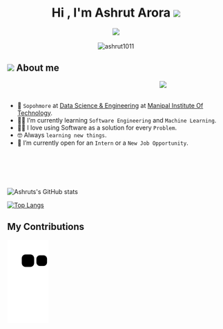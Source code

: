 <h1 align="center">Hi , I'm Ashrut Arora <img src="https://media.giphy.com/media/hvRJCLFzcasrR4ia7z/giphy.gif" width="35"></h1>
<p align="center">
  <a href="https://github.com/DenverCoder1/readme-typing-svg"><img src="https://readme-typing-svg.herokuapp.com?font=Time+New+Roman&color=%23C8BE25&size=25&center=true&vCenter=true&width=600&height=100&lines=Upcoming+Software+and+ML+Engineer;Data+Science+Student;Avid+learner"></a>


<p align="center"> 
	<img src="https://komarev.com/ghpvc/?username=ashrut1011&label=Profile%20views&color=0047AB&style=plastic?" alt="ashrut1011" height=25px, width=120xpx/> 
</p>

## <img src = "https://i.pinimg.com/originals/3f/7e/4e/3f7e4eff7c96e9fe4b8b4b1ff3f7bdb5.gif" width = 6.5%> About me

<img align="right" src="https://github.com/7oSkaaa/7oSkaaa/blob/main/Images/Right_Side.gif?raw=true" width=30%>
<br>
<br>

- :school: `Sopohmore` at [Data Science & Engineering](https://manipal.edu/mit/program-list/btech/btech-data-science-and-engineering.html) at [Manipal Institute Of Technology](https://manipal.edu/mu.html).
- :student: I’m currently learning `Software Engineering` and `Machine Learning`.
- :technologist: I love using Software as a solution for every `Problem`.
- :nerd_face: Always `learning new things`.
- :wave: I’m currently open for an `Intern` or a `New Job Opportunity`.

<br><br><br><br>

![Ashruts's GitHub stats](https://github-readme-stats.vercel.app/api?username=ashrut1011&show_icons=true&theme=aura)

[![Top Langs](https://github-readme-stats.vercel.app/api/top-langs/?username=ashrut1011&hide_progress=true&theme=aura)](https://github.com/ashrut1011/github-readme-stats)

## My Contributions
![Snake animation](https://github.com/ashrut1011/ashrut1011/blob/output/github-contribution-grid-snake.svg)

